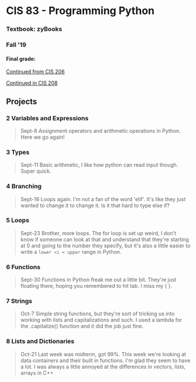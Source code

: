 # CIS 83 - Programming Python

### Textbook: zyBooks
### Fall '19
#### Final grade:

[Continued from CIS 206](https://laughtrey.github.io/cis206/)

[Continued in CIS 208](https://laughtrey.github.io/cis208/)

## Projects

### 2 Variables and Expressions
>Sept-8 Assignment operators and arithmetic operations in Python. Here we go again!

### 3 Types
>Sept-11 Basic arithmetic, I like how python can read input though. Super quick.

### 4 Branching
>Sept-16 Loops again. I'm not a fan of the word 'elif'. It's like they just wanted to change it to change it. Is it that hard to type else if?

### 5 Loops
>Sept-23 Brother, more loops. The for loop is set up weird, I don't know if someone can look at that and understand that they're starting at 0 and going to the
>number they specify, but it's also a little easier to write a ``lower <i < upper`` range in Python.

### 6 Functions
>Sept-30 Functions in Python freak me out a little bit. They're just floating there, hoping you remembered to hit tab. I miss my {  }.

### 7 Strings
>Oct-7 Simple string functions, but they're sort of tricking us into working with lists and capitalizations and such. I used a lambda for the .capitalize() function
>and it did the job just fine.

### 8 Lists and Dictionaries
>Oct-21 Last week was midterm, got 99%. This week we're looking at data containers and their built in functions. I'm glad they seem to have a lot.
>I was always a little annoyed at the differences in vectors, lists, arrays in C++
